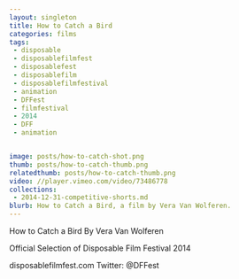 ```yaml
---
layout: singleton
title: How to Catch a Bird
categories: films
tags:
 - disposable
 - disposablefilmfest
 - disposablefest
 - disposablefilm
 - disposablefilmfestival
 - animation
 - DFFest
 - filmfestival
 - 2014
 - DFF
 - animation


image: posts/how-to-catch-shot.png
thumb: posts/how-to-catch-thumb.png
relatedthumb: posts/how-to-catch-thumb.png
video: //player.vimeo.com/video/73486778
collections:
 - 2014-12-31-competitive-shorts.md
blurb: How to Catch a Bird, a film by Vera Van Wolferen.
---
```


How to Catch a Bird
By Vera Van Wolferen

Official Selection of Disposable Film Festival 2014

disposablefilmfest.com
Twitter: @DFFest
